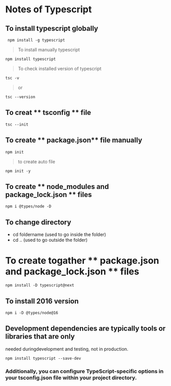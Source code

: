 # Notes of Typescript
## To install typescript globally
```
 npm install -g typescript
```
> To install manually typescript
```
npm install typescript
```
> To check installed version of typescript
```
tsc -v
```
> or 
```
tsc --version
```
## To creat ** tsconfig ** file
```
tsc --init
```
## To create ** package.json** file manually
```
npm init
```
> to create auto file
```
npm init -y
```
## To create ** node_modules and package_lock.json ** files
```
npm i @types/node -D
```
## To change directory
- cd foldername    (used to go inside the folder)
- cd ..            (used to go outside the folder)

# To create togather ** package.json and package_lock.json ** files
```
npm install -D typescript@next
```
## To install 2016 version
```
npm i -D @types/node@16
```
## Development dependencies are typically tools or libraries that are only
needed duringdevelopment and testing, not in production. 
```
npm install typescript --save-dev
```
### Additionally, you can configure TypeScript-specific options in your tsconfig.json file within your project directory.










